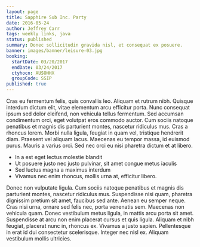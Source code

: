 ```yaml
---
layout: page
title: Sapphire Sub Inc. Party
date: 2016-05-24
author: Jeffrey Carr
tags: weekly links, java
status: published
summary: Donec sollicitudin gravida nisl, et consequat ex posuere.
banner: images/banner/leisure-03.jpg
booking:
  startDate: 03/20/2017
  endDate: 03/24/2017
  ctyhocn: AUSOHHX
  groupCode: SSIP
published: true
---
```

Cras eu fermentum felis, quis convallis leo. Aliquam et rutrum nibh. Quisque interdum dictum elit, vitae elementum arcu efficitur porta. Nunc consequat ipsum sed dolor eleifend, non vehicula tellus fermentum. Sed accumsan condimentum orci, eget volutpat eros commodo auctor. Cum sociis natoque penatibus et magnis dis parturient montes, nascetur ridiculus mus. Cras a rhoncus lorem. Morbi nulla ligula, feugiat in quam vel, tristique hendrerit diam. Praesent vel aliquam lacus. Maecenas eu tempor massa, id euismod purus. Mauris a varius orci. Sed nec orci eu nisi pharetra dictum et at libero.

* In a est eget lectus molestie blandit
* Ut posuere justo nec justo pulvinar, sit amet congue metus iaculis
* Sed luctus magna a maximus interdum
* Vivamus nec enim rhoncus, mollis urna at, efficitur libero.

Donec non vulputate ligula. Cum sociis natoque penatibus et magnis dis parturient montes, nascetur ridiculus mus. Suspendisse nisi quam, pharetra dignissim pretium sit amet, faucibus sed ante. Aenean eu semper neque. Cras nisi urna, ornare sed felis nec, porta venenatis sem. Maecenas non vehicula quam. Donec vestibulum metus ligula, in mattis arcu porta sit amet. Suspendisse at arcu non enim placerat cursus et quis ligula. Aliquam et nibh feugiat, placerat nunc in, rhoncus ex. Vivamus a justo sapien. Pellentesque in erat id dui consectetur scelerisque. Integer nec nisl ex. Aliquam vestibulum mollis ultricies.
